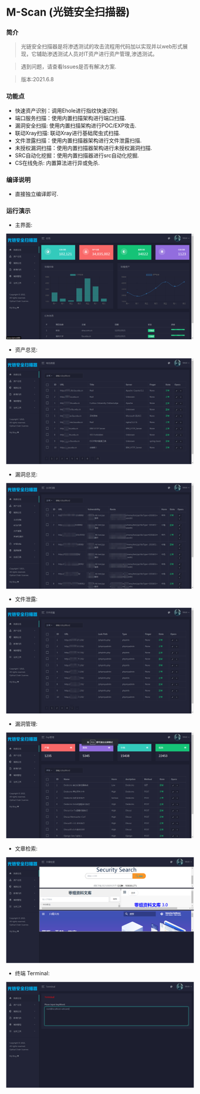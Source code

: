 # M-Scan (光链安全扫描器)
### 简介
> 光链安全扫描器是将渗透测试的攻击流程用代码加以实现并以web形式展现，它辅助渗透测试人员对IT资产进行资产管理,渗透测试。

> 遇到问题，请查看lssues是否有解决方案.

> 版本:2021.6.8

### 功能点

- 快速资产识别：调用Ehole进行指纹快速识别.
- 端口服务扫描：使用内置扫描架构进行端口扫描.
- 漏洞安全扫描: 使用内置扫描架构进行POC/EXP攻击.
- 联动Xray扫描: 联动Xray进行基础爬虫式扫描.
- 文件泄露扫描：使用内置扫描器架构进行文件泄露扫描.
- 未授权漏洞扫描：使用内置扫描器架构进行未授权漏洞扫描.
- SRC自动化挖掘：使用内置扫描器进行src自动化挖掘.
- CS在线免杀: 内置算法进行异或免杀.

### 编译说明

- 直接独立编译即可.

### 运行演示

- 主界面:

![index](https://github.com/M4tir/M-Scan/blob/main/image/1.png)

- 资产总览:

![index](https://github.com/M4tir/M-Scan/blob/main/image/2.png)

- 漏洞总览:

![index](https://github.com/M4tir/M-Scan/blob/main/image/3.png)

- 文件泄露:

![index](https://github.com/M4tir/M-Scan/blob/main/image/4.png)

- 漏洞管理:

![index](https://github.com/M4tir/M-Scan/blob/main/image/6.png)

- 文章检索:

![index](https://github.com/M4tir/M-Scan/blob/main/image/7.png)

- 终端 Terminal:

![index](https://github.com/M4tir/M-Scan/blob/main/image/8.png)